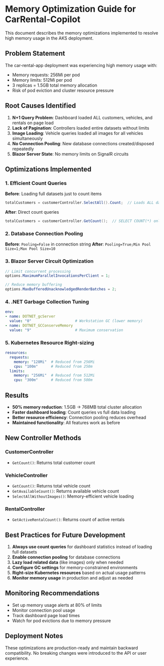 # Memory Optimization Guide for CarRental-Copilot

This document describes the memory optimizations implemented to resolve high memory usage in the AKS deployment.

## Problem Statement

The car-rental-app deployment was experiencing high memory usage with:
- Memory requests: 256Mi per pod
- Memory limits: 512Mi per pod  
- 3 replicas = 1.5GB total memory allocation
- Risk of pod eviction and cluster resource pressure

## Root Causes Identified

1. **N+1 Query Problem**: Dashboard loaded ALL customers, vehicles, and rentals on page load
2. **Lack of Pagination**: Controllers loaded entire datasets without limits
3. **Image Loading**: Vehicle queries loaded all images for all vehicles simultaneously  
4. **No Connection Pooling**: New database connections created/disposed repeatedly
5. **Blazor Server State**: No memory limits on SignalR circuits

## Optimizations Implemented

### 1. Efficient Count Queries

**Before**: Loading full datasets just to count items
```csharp
totalCustomers = customerController.SelectAll().Count;  // Loads ALL data
```

**After**: Direct count queries
```csharp
totalCustomers = customerController.GetCount();  // SELECT COUNT(*) only
```

### 2. Database Connection Pooling

**Before**: `Pooling=False` in connection string
**After**: `Pooling=True;Min Pool Size=1;Max Pool Size=10`

### 3. Blazor Server Circuit Optimization

```csharp
// Limit concurrent processing
options.MaximumParallelInvocationsPerClient = 1;

// Reduce memory buffering  
options.MaxBufferedUnacknowledgedRenderBatches = 2;
```

### 4. .NET Garbage Collection Tuning

```yaml
env:
- name: DOTNET_gcServer
  value: "0"                    # Workstation GC (lower memory)
- name: DOTNET_GCConserveMemory
  value: "9"                    # Maximum conservation
```

### 5. Kubernetes Resource Right-sizing

```yaml
resources:
  requests:
    memory: "128Mi"  # Reduced from 256Mi
    cpu: "100m"      # Reduced from 250m
  limits:
    memory: "256Mi"  # Reduced from 512Mi
    cpu: "300m"      # Reduced from 500m
```

## Results

- **50% memory reduction**: 1.5GB → 768MB total cluster allocation
- **Faster dashboard loading**: Count queries vs full data loading
- **Better resource efficiency**: Connection pooling reduces overhead
- **Maintained functionality**: All features work as before

## New Controller Methods

### CustomerController
- `GetCount()`: Returns total customer count

### VehicleController  
- `GetCount()`: Returns total vehicle count
- `GetAvailableCount()`: Returns available vehicle count
- `SelectAllWithoutImages()`: Memory-efficient vehicle loading

### RentalController
- `GetActiveRentalCount()`: Returns count of active rentals

## Best Practices for Future Development

1. **Always use count queries** for dashboard statistics instead of loading full datasets
2. **Enable connection pooling** for database connections
3. **Lazy load related data** (like images) only when needed
4. **Configure GC settings** for memory-constrained environments
5. **Right-size Kubernetes resources** based on actual usage patterns
6. **Monitor memory usage** in production and adjust as needed

## Monitoring Recommendations

- Set up memory usage alerts at 80% of limits
- Monitor connection pool usage
- Track dashboard page load times
- Watch for pod evictions due to memory pressure

## Deployment Notes

These optimizations are production-ready and maintain backward compatibility. No breaking changes were introduced to the API or user experience.